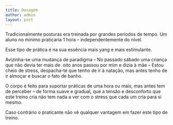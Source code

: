 ```yaml
---
title: Dosagem
author: admin
layout: post
---
```

Tradicionalmente posturas era treinada por grandes períodos de tempo. Um aluno no mínimo praticaria 1 hora &#8211; independentemente do nível.

Esse tipo de prática é na sua essência mais yang e mais estimulante.

Avizinha-se uma mudança de paradigma &#8211; No passado sábado uma criança que não devia ter mais de  oito anos passou por mim e dizia à mãe &#8211; Estou cheio de stress, despacha-te que tenho de ir à natação, mas antes tenho de ir almoçar e buscar o fato de banho.

O corpo é feito para suportar práticas de uma hora ou mais, mas antes tem de perceber &#8211; de forma suave e gradual, que a tensão e desconforto que este treino cria não tem nada a ver com o stress que cada um cria para si mesmo.

Caso contrário o praticante não vê qualquer vantagem em fazer este tipo de treino.
